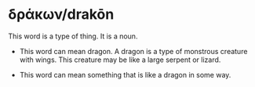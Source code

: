 # δράκων/drakōn
This word is a type of thing. It is a noun. 

* This word can mean dragon. A dragon is a type of monstrous creature with wings. This creature may be like a large serpent or lizard.

* This word can mean something that is like a dragon in some way. 
